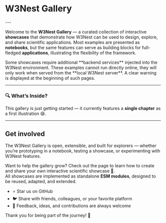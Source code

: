# **W3Nest Gallery**

<code-badges version="{{version}}" github="w3nest/gallery" license="mit">
</code-badges>
---

Welcome to the **W3Nest Gallery** — a curated collection of interactive **showcases** that demonstrate how 
<ext-link target="w3nest">W3Nest</ext-link> can be used to design, explore, and share scientific applications.
Most examples are presented as **notebooks**, but the same features can serve as building blocks for full-fledged
**applications**, illustrating the flexibility of the framework.

<note level="warning" title="Backend Installation Required">  
Some showcases require additional **backend services** injected into the W3Nest environment. 
These examples cannot run directly online, they will only work when served from 
the **local W3Nest server**. A clear warning is displayed at the beginning of such pages.  
</note>  


---

### 🔍 **What’s Inside?**

This gallery is just getting started — it currently features a **single chapter** as a first illustration 😅.


<!-- dynamically filled with each chapter’s abstract and title -->  
<div id="chapters-abstract"></div>

---

## Get involved 
  

The W3Nest Gallery is open, extensible, and built for explorers — whether you’re prototyping in a notebook, 
testing a showcase, or experimenting with W3Nest features.  

Want to help the gallery grow?
Check out the <cross-link target="contribute"></cross-link> page to learn how to create and share your own 
interactive scientific showcase 🚀.  
All showcases are implemented as standalone **ESM modules**, designed to be reused, adapted, and extended.  

* ⭐ Star us on <github-link target="repo">GitHub</github-link>  
* 🐦 Share with friends, colleagues, or your favorite platform  
* 💬 Feedback, ideas, and contributions are always welcome  

Thank you for being part of the journey! 🌟
